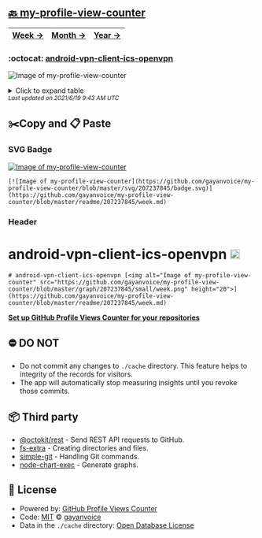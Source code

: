 ## [🔙 my-profile-view-counter](https://github.com/gayanvoice/my-profile-view-counter)
| [**Week →**](https://github.com/gayanvoice/my-profile-view-counter/blob/master/readme/207237845/week.md) | [**Month →**](https://github.com/gayanvoice/my-profile-view-counter/blob/master/readme/207237845/month.md) | [**Year →**](https://github.com/gayanvoice/my-profile-view-counter/blob/master/readme/207237845/year.md) |
| ---- | ---- | ----- |
### :octocat: [android-vpn-client-ics-openvpn](https://github.com/gayanvoice/android-vpn-client-ics-openvpn)
![Image of my-profile-view-counter](https://github.com/gayanvoice/my-profile-view-counter/blob/master/graph/207237845/large/week.png)

<details>
	<summary>Click to expand table</summary>
	<h2>:calendar: Week Page Views Table</h2>
<table>
	<tr>
		<th>
			Last Updated
		</th>
		<th>
			Unique
		</th>
		<th>
			Count
		</th>
	</tr>
	<tr>
		<td>
			<code>2021/6/19</code>
		</td>
		<td>
			<code>20</code>
		</td>
		<td>
			<code>99</code>
		</td>
	</tr>
	<tr>
		<td>
			<code>2021/6/18</code>
		</td>
		<td>
			<code>62</code>
		</td>
		<td>
			<code>236</code>
		</td>
	</tr>
	<tr>
		<td>
			<code>2021/6/17</code>
		</td>
		<td>
			<code>67</code>
		</td>
		<td>
			<code>313</code>
		</td>
	</tr>
	<tr>
		<td>
			<code>2021/6/16</code>
		</td>
		<td>
			<code>61</code>
		</td>
		<td>
			<code>155</code>
		</td>
	</tr>
	<tr>
		<td>
			<code>2021/6/15</code>
		</td>
		<td>
			<code>60</code>
		</td>
		<td>
			<code>253</code>
		</td>
	</tr>
	<tr>
		<td>
			<code>2021/6/14</code>
		</td>
		<td>
			<code>54</code>
		</td>
		<td>
			<code>218</code>
		</td>
	</tr>
	<tr>
		<td>
			<code>2021/6/13</code>
		</td>
		<td>
			<code>42</code>
		</td>
		<td>
			<code>143</code>
		</td>
	</tr>
	<tr>
		<td>
			<code>2021/6/12</code>
		</td>
		<td>
			<code>60</code>
		</td>
		<td>
			<code>294</code>
		</td>
	</tr>
</table>

</details>
<small><i>Last updated on 2021/6/19 9:43 AM UTC</i></small>

## ✂️Copy and 📋 Paste
### SVG Badge
[![Image of my-profile-view-counter](https://github.com/gayanvoice/my-profile-view-counter/blob/master/svg/207237845/badge.svg)](https://github.com/gayanvoice/my-profile-view-counter/blob/master/readme/207237845/week.md)
```readme
[![Image of my-profile-view-counter](https://github.com/gayanvoice/my-profile-view-counter/blob/master/svg/207237845/badge.svg)](https://github.com/gayanvoice/my-profile-view-counter/blob/master/readme/207237845/week.md)
```
### Header
# android-vpn-client-ics-openvpn [<img alt="Image of my-profile-view-counter" src="https://github.com/gayanvoice/my-profile-view-counter/blob/master/graph/207237845/small/week.png" height="20">](https://github.com/gayanvoice/my-profile-view-counter/blob/master/readme/207237845/week.md)
```readme
# android-vpn-client-ics-openvpn [<img alt="Image of my-profile-view-counter" src="https://github.com/gayanvoice/my-profile-view-counter/blob/master/graph/207237845/small/week.png" height="20">](https://github.com/gayanvoice/my-profile-view-counter/blob/master/readme/207237845/week.md)
```
[**Set up GitHub Profile Views Counter for your repositories**](https://github.com/gayanvoice/github-profile-views-counter)
## ⛔ DO NOT
- Do not commit any changes to `./cache` directory. This feature helps to integrity of the records for visitors.
- The app will automatically stop measuring insights until you revoke those commits.
## 📦 Third party

- [@octokit/rest](https://www.npmjs.com/package/@octokit/rest) - Send REST API requests to GitHub.
- [fs-extra](https://www.npmjs.com/package/fs-extra) - Creating directories and files.
- [simple-git](https://www.npmjs.com/package/simple-git) - Handling Git commands.
- [node-chart-exec](https://www.npmjs.com/package/node-chart-exec) - Generate graphs.
## 📄 License
- Powered by: [GitHub Profile Views Counter](https://github.com/gayanvoice/github-profile-views-counter)
- Code: [MIT](./LICENSE) © [gayanvoice](https://github.com/gayanvoice/github-profile-views-counter)
- Data in the `./cache` directory: [Open Database License](https://opendatacommons.org/licenses/odbl/1-0/)